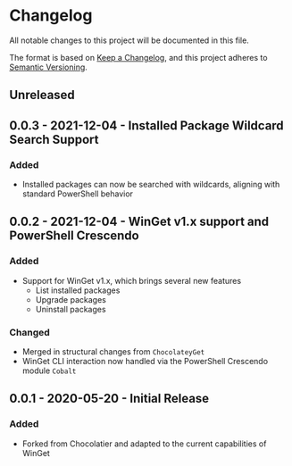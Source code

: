 # Changelog
All notable changes to this project will be documented in this file.

The format is based on [Keep a Changelog](https://keepachangelog.com/en/1.0.0/), and this project adheres to [Semantic Versioning](https://semver.org/spec/v2.0.0.html).

## Unreleased

## 0.0.3 - 2021-12-04 - Installed Package Wildcard Search Support
### Added
* Installed packages can now be searched with wildcards, aligning with standard PowerShell behavior

## 0.0.2 - 2021-12-04 - WinGet v1.x support and PowerShell Crescendo
### Added
* Support for WinGet v1.x, which brings several new features
    * List installed packages
    * Upgrade packages
    * Uninstall packages

### Changed
* Merged in structural changes from `ChocolateyGet`
* WinGet CLI interaction now handled via the PowerShell Crescendo module `Cobalt`

## 0.0.1 - 2020-05-20 - Initial Release
### Added
* Forked from Chocolatier and adapted to the current capabilities of WinGet
